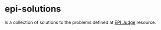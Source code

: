 # epi-solutions
Is a collection of solutions to the problems defined at [EPI Judge](http://judge.elementsofprogramminginterviews.com:8080/) resource.